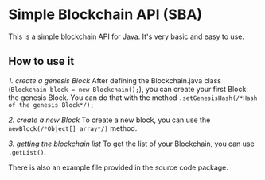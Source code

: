 # Simple Blockchain API (SBA)
This is a simple blockchain API for Java. It's very basic and easy to use.

## How to use it
*1. create a genesis Block*
After defining the Blockchain.java class (`Blockchain block = new Blockchain();`), you can create your first Block: the genesis Block.
You can do that with the method `.setGenesisHash(/*Hash of the genesis Block*/);`

*2. create a new Block*
To create a new block, you can use the `newBlock(/*Object[] array*/)` method.

*3. getting the blockchain list*
To get the list of your Blockchain, you can use `.getList()`.

There is also an example file provided in the source code package.
